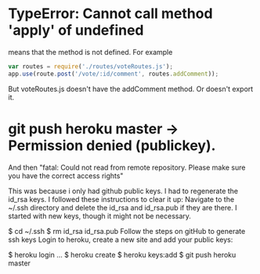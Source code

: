 # TypeError: Cannot call method 'apply' of undefined
means that the method is not defined.
For example

```javascript
var routes = require('./routes/voteRoutes.js');
app.use(route.post('/vote/:id/comment', routes.addComment));
```
But voteRoutes.js doesn't have the addComment method. Or doesn't export it.

# git push heroku master -> Permission denied (publickey).
And then "fatal: Could not read from remote repository.
Please make sure you have the correct access rights"

This was because i only had github public keys. I had to regenerate the id_rsa keys. I followed these instructions to clear it up:
Navigate to the ~/.ssh directory and delete the id_rsa and id_rsa.pub if they are there. I started with new keys, though it might not be necessary.

$ cd ~/.ssh
$ rm id_rsa id_rsa.pub
Follow the steps on gitHub to generate ssh keys
Login to heroku, create a new site and add your public keys:

$ heroku login
...
$ heroku create
$ heroku keys:add
$ git push heroku master